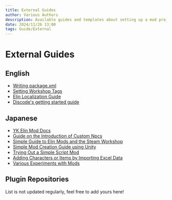```yaml
---
title: External Guides
author: Various Authors
description: Available guides and templates about setting up a mod project.
date: 2024/11/26 13:00
tags: Guide/External
---
```


# External Guides

## English

+ [Writing package.xml](https://docs.google.com/document/d/e/2PACX-1vQSITB8aYTycrnn3PxxGnPjNZ2_y1G3LDfXjC_PM5S_mTPCh6fv1vcj1bkfPbbUZ88WVb5_7T-62zYc/pub)
+ [Setting Workshop Tags](https://docs.google.com/document/d/e/2PACX-1vR7MjQ_5hAmavFB8iMW6xm7vSYJg_g8I1s8KtvjBO-N_zNATnsmdmyQsmxQ8z9yEpZxNoc-TTdZm8so/pub)
+ [Elin Localization Guide](https://docs.google.com/document/d/e/2PACX-1vSj8lHcRFhFU_332eYCAlft9u1hkTlb5efUqVPsLQTtOPA79Tgh3FvNfJz9edvy0jI616BdiLidyxdz/pub)
+ [Discode's getting started guide](https://ylvapedia.wiki/wiki/User:Discode/Modding_Getting_Started)  

## Japanese

+ [YK Elin Mod Docs](https://ykeyjp.github.io/ElinMod.Doc/)
+ [Guide on the Introduction of Custom Npcs](https://docs.google.com/document/d/1jsF_msxUsSTDiukgzgfnnERZCNNz9iP_CZk8Xv9sW74)
+ [Simple Guide to Elin Mods and the Steam Workshop](https://docs.google.com/document/d/e/2PACX-1vQQ35ofQBT5yILPeZ4c5uMkmGOPMrT12f1vTvfi2dFgrt1T70lr8yMOpRAwZ_3cMvUNRsVR0Cf3qabh/pub)
+ [Simple Mod Creation Guide using Unity](https://docs.google.com/document/d/e/2PACX-1vSTUbE4WqcTODq-lFCX_hMK1Mqb5cTlrdY2E94PlqGQvtDcxwMEtfYteRhkZrpZreGAFV-JgOB-qs6b/pub)
+ [Trying Out a Simple Script Mod](https://docs.google.com/document/d/e/2PACX-1vSu2UfqCJl5095uOlem2Y3al20JotndDJcB3wjh82O2nQJ4yx8fC__IfUF6M_QRoWbb0Di9mdDnM3_Q/pub)
+ [Adding Characters or Items by Importing Excel Data](https://docs.google.com/document/d/e/2PACX-1vR3GPx71Xnjfme6PtdqNnS5GnxlOFr2A8KdzH8bYTEwEOCgeVYROi3YaMQ2_h4qsySU_BORHKXPUi9i/pub)
+ [Various Experiments with Mods](https://docs.google.com/document/d/e/2PACX-1vQarTe5F0AfMXSlEPkpDpncci-pDI5U6p2VYGhOoR0ZZfalic6FBBwCrd3KbIY_l7Nlt7Rv01XE4yk7/pub)

## Plugin Repositories

<LinkCard t="kuronekotei/ElinMod" u="https://github.com/kuronekotei/ElinMOD" i="https://avatars.githubusercontent.com/u/24914893?v=4"/>
<LinkCard t="Ykey/ElinMod" u="https://github.com/ykeyjp/ElinMod" i="https://avatars.githubusercontent.com/u/15781024?v=4"/>
<LinkCard t="gottyduke/Elin.Plugins" u="https://github.com/gottyduke/Elin.Plugins"/>
<LinkCard t="105gun/ElinMods" u="https://github.com/105gun?tab=repositories&q=Elin" i="https://cdn.discordapp.com/avatars/670440409251708952/7427d076fea6f2f1c92ef31c730f7f27.webp"/>
<LinkCard t="Drakeny/ElinMods" u="https://github.com/Drakeny?tab=repositories&q=Elin" i="https://avatars.githubusercontent.com/u/7444214?v=4"/>
<LinkCard t="yuzutuki/ElinMod" u="https://github.com/yuzutuki/ElinMod" i="https://cdn.discordapp.com/avatars/250953554414534657/66b2e879677f392b250eb3c81f7ac241.webp"/>
<LinkCard t="Seacolor/ElinMOD" u="https://github.com/Seacolor/ElinMOD" i="https://cdn.discordapp.com/avatars/414045627400454144/b5f7f32a00b8653bd28ac58f9b85a2b8.webp"/>
<LinkCard t="yuu1111/ElinMod" u="https://github.com/yuu1111?tab=repositories&q=elin" i="https://avatars.githubusercontent.com/u/33060270?v=4"/>
<LinkCard t="weaselofdeath/ElinMod_MagicTips" u="https://github.com/weaselofdeath/ElinMod_MagicTips"/>
<LinkCard t="Redgeioz/ElinAutoAct" u="https://github.com/Redgeioz/ElinAutoAct"/>
<LinkCard t="Cercain/Elin-GeneRecombinator" u="https://github.com/Cercain/Elin-GeneRecombinator"/>
<LinkCard t="hirmiura/elin-mods" u="https://github.com/hirmiura?tab=repositories&q=Elin"/>
<LinkCard t="Tatakinov/elin_mods" u="https://github.com/Tatakinov?tab=repositories&q=elin"/>
<LinkCard t="swarmdog/ElinMods" u="https://github.com/swarmdog/ElinMods"/>

List is not updated regularly, feel free to add yours here!
